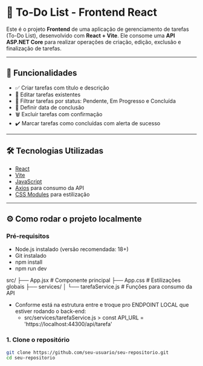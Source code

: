 # 📝 To-Do List - Frontend React

Este é o projeto **Frontend** de uma aplicação de gerenciamento de tarefas (To-Do List), desenvolvido com **React + Vite**. Ele consome uma **API ASP.NET Core** para realizar operações de criação, edição, exclusão e finalização de tarefas.

---

## 🚀 Funcionalidades

- ✅ Criar tarefas com título e descrição
- 📝 Editar tarefas existentes
- 📌 Filtrar tarefas por status: Pendente, Em Progresso e Concluída
- 📅 Definir data de conclusão
- 🗑️ Excluir tarefas com confirmação
- ✔️ Marcar tarefas como concluídas com alerta de sucesso

---

## 🛠 Tecnologias Utilizadas

- [React](https://reactjs.org/)
- [Vite](https://vitejs.dev/)
- [JavaScript](https://developer.mozilla.org/pt-BR/docs/Web/JavaScript)
- [Axios](https://axios-http.com/) para consumo da API
- [CSS Modules](https://github.com/css-modules/css-modules) para estilização

---

## ⚙️ Como rodar o projeto localmente

### Pré-requisitos

- Node.js instalado (versão recomendada: 18+)
- Git instalado
- npm install
- npm run dev

src/
├── App.jsx              # Componente principal
├── App.css              # Estilizações globais
├── services/
│   └── tarefaService.js # Funções para consumo da API

- Conforme está na estrutura entre e troque pro ENDPOINT LOCAL que estiver rodando o back-end:
  - src/services/tarefaService.js > const API_URL = 'https://localhost:44300/api/tarefa'

### 1. Clone o repositório

```bash
git clone https://github.com/seu-usuario/seu-repositorio.git
cd seu-repositorio


